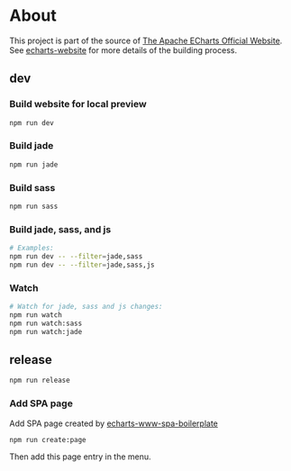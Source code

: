 # About

This project is part of the source of [The Apache ECharts Official Website](https://echarts.apache.org/). See [echarts-website](https://github.com/apache/echarts-website) for more details of the building process.

## dev

### Build website for local preview

```sh
npm run dev
```

### Build jade

```sh
npm run jade
```

### Build sass

```sh
npm run sass
```

### Build jade, sass, and js

```sh
# Examples:
npm run dev -- --filter=jade,sass
npm run dev -- --filter=jade,sass,js
```

### Watch

```sh
# Watch for jade, sass and js changes:
npm run watch
npm run watch:sass
npm run watch:jade
```

## release

```sh
npm run release
```

### Add SPA page

Add SPA page created by [echarts-www-spa-boilerplate](https://github.com/pissang/echarts-www-spa-boilerplate)

```sh
npm run create:page
```

Then add this page entry in the menu.